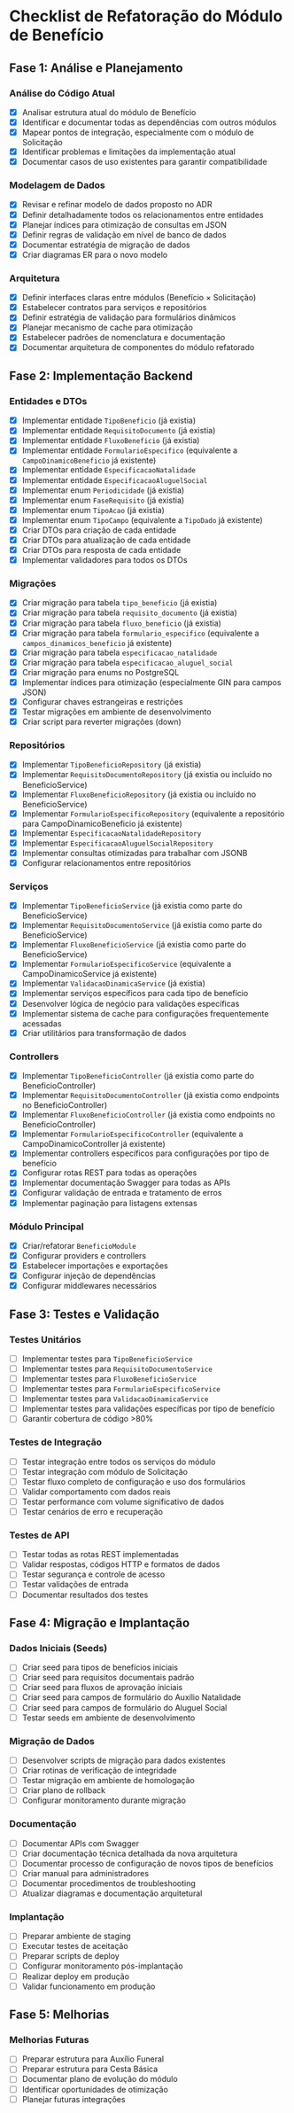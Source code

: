 # Checklist de Refatoração do Módulo de Benefício

## Fase 1: Análise e Planejamento

### Análise do Código Atual
- [x] Analisar estrutura atual do módulo de Benefício
- [x] Identificar e documentar todas as dependências com outros módulos
- [x] Mapear pontos de integração, especialmente com o módulo de Solicitação
- [x] Identificar problemas e limitações da implementação atual
- [x] Documentar casos de uso existentes para garantir compatibilidade

### Modelagem de Dados
- [x] Revisar e refinar modelo de dados proposto no ADR
- [x] Definir detalhadamente todos os relacionamentos entre entidades
- [x] Planejar índices para otimização de consultas em JSON
- [x] Definir regras de validação em nível de banco de dados
- [x] Documentar estratégia de migração de dados
- [x] Criar diagramas ER para o novo modelo

### Arquitetura
- [x] Definir interfaces claras entre módulos (Benefício × Solicitação)
- [x] Estabelecer contratos para serviços e repositórios
- [x] Definir estratégia de validação para formulários dinâmicos
- [x] Planejar mecanismo de cache para otimização
- [x] Estabelecer padrões de nomenclatura e documentação
- [x] Documentar arquitetura de componentes do módulo refatorado

## Fase 2: Implementação Backend

### Entidades e DTOs
- [x] Implementar entidade `TipoBeneficio` (já existia)
- [x] Implementar entidade `RequisitoDocumento` (já existia)
- [x] Implementar entidade `FluxoBeneficio` (já existia)
- [x] Implementar entidade `FormularioEspecifico` (equivalente a `CampoDinamicoBeneficio` já existente)
- [x] Implementar entidade `EspecificacaoNatalidade`
- [x] Implementar entidade `EspecificacaoAluguelSocial`
- [x] Implementar enum `Periodicidade` (já existia)
- [x] Implementar enum `FaseRequisito` (já existia)
- [x] Implementar enum `TipoAcao` (já existia)
- [x] Implementar enum `TipoCampo` (equivalente a `TipoDado` já existente)
- [x] Criar DTOs para criação de cada entidade
- [x] Criar DTOs para atualização de cada entidade
- [x] Criar DTOs para resposta de cada entidade
- [x] Implementar validadores para todos os DTOs

### Migrações
- [x] Criar migração para tabela `tipo_beneficio` (já existia)
- [x] Criar migração para tabela `requisito_documento` (já existia)
- [x] Criar migração para tabela `fluxo_beneficio` (já existia)
- [x] Criar migração para tabela `formulario_especifico` (equivalente a `campos_dinamicos_beneficio` já existente)
- [x] Criar migração para tabela `especificacao_natalidade`
- [x] Criar migração para tabela `especificacao_aluguel_social`
- [x] Criar migração para enums no PostgreSQL
- [x] Implementar índices para otimização (especialmente GIN para campos JSON)
- [x] Configurar chaves estrangeiras e restrições
- [x] Testar migrações em ambiente de desenvolvimento
- [x] Criar script para reverter migrações (down)

### Repositórios
- [x] Implementar `TipoBeneficioRepository` (já existia)
- [x] Implementar `RequisitoDocumentoRepository` (já existia ou incluído no BeneficioService)
- [x] Implementar `FluxoBeneficioRepository` (já existia ou incluído no BeneficioService)
- [x] Implementar `FormularioEspecificoRepository` (equivalente a repositório para CampoDinamicoBeneficio já existente)
- [x] Implementar `EspecificacaoNatalidadeRepository`
- [x] Implementar `EspecificacaoAluguelSocialRepository`
- [x] Implementar consultas otimizadas para trabalhar com JSONB
- [x] Configurar relacionamentos entre repositórios

### Serviços
- [x] Implementar `TipoBeneficioService` (já existia como parte do BeneficioService)
- [x] Implementar `RequisitoDocumentoService` (já existia como parte do BeneficioService)
- [x] Implementar `FluxoBeneficioService` (já existia como parte do BeneficioService)
- [x] Implementar `FormularioEspecificoService` (equivalente a CampoDinamicoService já existente)
- [x] Implementar `ValidacaoDinamicaService` (já existia)
- [x] Implementar serviços específicos para cada tipo de benefício
- [x] Desenvolver lógica de negócio para validações específicas
- [x] Implementar sistema de cache para configurações frequentemente acessadas
- [x] Criar utilitários para transformação de dados

### Controllers
- [x] Implementar `TipoBeneficioController` (já existia como parte do BeneficioController)
- [x] Implementar `RequisitoDocumentoController` (já existia como endpoints no BeneficioController)
- [x] Implementar `FluxoBeneficioController` (já existia como endpoints no BeneficioController)
- [x] Implementar `FormularioEspecificoController` (equivalente a CampoDinamicoController já existente)
- [x] Implementar controllers específicos para configurações por tipo de benefício
- [x] Configurar rotas REST para todas as operações
- [x] Implementar documentação Swagger para todas as APIs
- [x] Configurar validação de entrada e tratamento de erros
- [x] Implementar paginação para listagens extensas

### Módulo Principal
- [x] Criar/refatorar `BeneficioModule`
- [x] Configurar providers e controllers
- [x] Estabelecer importações e exportações
- [x] Configurar injeção de dependências
- [x] Configurar middlewares necessários

## Fase 3: Testes e Validação

### Testes Unitários
- [ ] Implementar testes para `TipoBeneficioService`
- [ ] Implementar testes para `RequisitoDocumentoService`
- [ ] Implementar testes para `FluxoBeneficioService`
- [ ] Implementar testes para `FormularioEspecificoService`
- [ ] Implementar testes para `ValidacaoDinamicaService`
- [ ] Implementar testes para validações específicas por tipo de benefício
- [ ] Garantir cobertura de código >80%

### Testes de Integração
- [ ] Testar integração entre todos os serviços do módulo
- [ ] Testar integração com módulo de Solicitação
- [ ] Testar fluxo completo de configuração e uso dos formulários
- [ ] Validar comportamento com dados reais
- [ ] Testar performance com volume significativo de dados
- [ ] Testar cenários de erro e recuperação

### Testes de API
- [ ] Testar todas as rotas REST implementadas
- [ ] Validar respostas, códigos HTTP e formatos de dados
- [ ] Testar segurança e controle de acesso
- [ ] Testar validações de entrada
- [ ] Documentar resultados dos testes

## Fase 4: Migração e Implantação

### Dados Iniciais (Seeds)
- [ ] Criar seed para tipos de benefícios iniciais
- [ ] Criar seed para requisitos documentais padrão
- [ ] Criar seed para fluxos de aprovação iniciais
- [ ] Criar seed para campos de formulário do Auxílio Natalidade
- [ ] Criar seed para campos de formulário do Aluguel Social
- [ ] Testar seeds em ambiente de desenvolvimento

### Migração de Dados
- [ ] Desenvolver scripts de migração para dados existentes
- [ ] Criar rotinas de verificação de integridade
- [ ] Testar migração em ambiente de homologação
- [ ] Criar plano de rollback
- [ ] Configurar monitoramento durante migração

### Documentação
- [ ] Documentar APIs com Swagger
- [ ] Criar documentação técnica detalhada da nova arquitetura
- [ ] Documentar processo de configuração de novos tipos de benefícios
- [ ] Criar manual para administradores
- [ ] Documentar procedimentos de troubleshooting
- [ ] Atualizar diagramas e documentação arquitetural

### Implantação
- [ ] Preparar ambiente de staging
- [ ] Executar testes de aceitação
- [ ] Preparar scripts de deploy
- [ ] Configurar monitoramento pós-implantação
- [ ] Realizar deploy em produção
- [ ] Validar funcionamento em produção

## Fase 5: Melhorias

### Melhorias Futuras
- [ ] Preparar estrutura para Auxílio Funeral
- [ ] Preparar estrutura para Cesta Básica
- [ ] Documentar plano de evolução do módulo
- [ ] Identificar oportunidades de otimização
- [ ] Planejar futuras integrações
